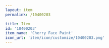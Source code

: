 ```yaml
---
layout: item
permalink: /10400203

title: Item
id: '10400203'
item_name: 'Cherry Face Paint'
icon_url: 'item/icon/customize/10400203.png'
---
```

